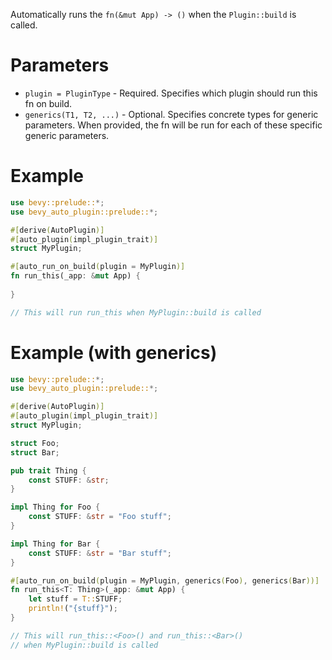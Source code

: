 Automatically runs the `fn(&mut App) -> ()` when the `Plugin::build` is called.

# Parameters
- `plugin = PluginType` - Required. Specifies which plugin should run this fn on build.
- `generics(T1, T2, ...)` - Optional. Specifies concrete types for generic parameters.
  When provided, the fn will be run for each of these specific generic parameters.

# Example
```rust
use bevy::prelude::*;
use bevy_auto_plugin::prelude::*;

#[derive(AutoPlugin)]
#[auto_plugin(impl_plugin_trait)]
struct MyPlugin;

#[auto_run_on_build(plugin = MyPlugin)]
fn run_this(_app: &mut App) {
    
}

// This will run run_this when MyPlugin::build is called
```

# Example (with generics)
```rust
use bevy::prelude::*;
use bevy_auto_plugin::prelude::*;

#[derive(AutoPlugin)]
#[auto_plugin(impl_plugin_trait)]
struct MyPlugin;

struct Foo;
struct Bar;

pub trait Thing {
    const STUFF: &str;
}

impl Thing for Foo {
    const STUFF: &str = "Foo stuff";
}

impl Thing for Bar {
    const STUFF: &str = "Bar stuff";
}

#[auto_run_on_build(plugin = MyPlugin, generics(Foo), generics(Bar))]
fn run_this<T: Thing>(_app: &mut App) {
    let stuff = T::STUFF;
    println!("{stuff}");
}

// This will run_this::<Foo>() and run_this::<Bar>()
// when MyPlugin::build is called
```
